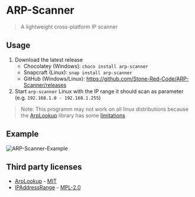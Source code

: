 # ARP-Scanner

> A lightweight cross-platform IP scanner

## Usage

1. Download the latest release
   - Chocolatey (Windows): `choco install arp-scanner`
   - Snapcraft (Linux): `snap install arp-scanner`
   - GitHub (Windows/Linux): https://github.com/Stone-Red-Code/ARP-Scanner/releases
1. Start `arp-scanner` Linux with the IP range it should scan as parameter (e.g. `192.168.1.0 - 192.168.1.255`)

> Note: This programm may not work on all linux distributions because the [ArpLookup](https://github.com/georg-jung/ArpLookup) library has some [limitations](https://github.com/georg-jung/ArpLookup#supported-platforms)

## Example
![ARP-Scanner-Example](https://user-images.githubusercontent.com/56473591/236293969-4e8a65d2-86a3-4f10-8837-2b1aa0490252.png)


## Third party licenses
- [ArpLookup](https://github.com/georg-jung/ArpLookup) - [MIT](https://github.com/georg-jung/ArpLookup/blob/master/LICENSE.txt)
- [IPAddressRange](https://github.com/jsakamoto/ipaddressrange) - [MPL-2.0](https://github.com/jsakamoto/ipaddressrange/blob/master/LICENSE)
